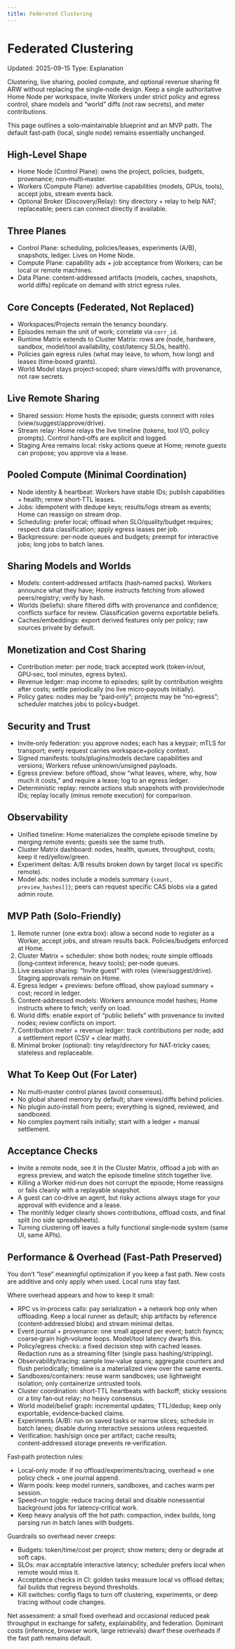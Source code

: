 ```yaml
---
title: Federated Clustering
---
```


# Federated Clustering
Updated: 2025-09-15
Type: Explanation

Clustering, live sharing, pooled compute, and optional revenue sharing fit ARW without replacing the single‑node design. Keep a single authoritative Home Node per workspace, invite Workers under strict policy and egress control, share models and “world” diffs (not raw secrets), and meter contributions.

This page outlines a solo‑maintainable blueprint and an MVP path. The default fast‑path (local, single node) remains essentially unchanged.

## High‑Level Shape
- Home Node (Control Plane): owns the project, policies, budgets, provenance; non‑multi‑master.
- Workers (Compute Plane): advertise capabilities (models, GPUs, tools), accept jobs, stream events back.
- Optional Broker (Discovery/Relay): tiny directory + relay to help NAT; replaceable; peers can connect directly if available.

## Three Planes
- Control Plane: scheduling, policies/leases, experiments (A/B), snapshots, ledger. Lives on Home Node.
- Compute Plane: capability ads + job acceptance from Workers; can be local or remote machines.
- Data Plane: content‑addressed artifacts (models, caches, snapshots, world diffs) replicate on demand with strict egress rules.

## Core Concepts (Federated, Not Replaced)
- Workspaces/Projects remain the tenancy boundary.
- Episodes remain the unit of work; correlate via `corr_id`.
- Runtime Matrix extends to Cluster Matrix: rows are (node, hardware, sandbox, model/tool availability, cost/latency SLOs, health).
- Policies gain egress rules (what may leave, to whom, how long) and leases (time‑boxed grants).
- World Model stays project‑scoped; share views/diffs with provenance, not raw secrets.

## Live Remote Sharing
- Shared session: Home hosts the episode; guests connect with roles (view/suggest/approve/drive).
- Stream relay: Home relays the live timeline (tokens, tool I/O, policy prompts). Control hand‑offs are explicit and logged.
- Staging Area remains local: risky actions queue at Home; remote guests can propose; you approve via a lease.

## Pooled Compute (Minimal Coordination)
- Node identity & heartbeat: Workers have stable IDs; publish capabilities + health; renew short‑TTL leases.
- Jobs: idempotent with dedupe keys; results/logs stream as events; Home can reassign on stream drop.
- Scheduling: prefer local; offload when SLO/quality/budget requires; respect data classification; apply egress leases per job.
- Backpressure: per‑node queues and budgets; preempt for interactive jobs; long jobs to batch lanes.

## Sharing Models and Worlds
- Models: content‑addressed artifacts (hash‑named packs). Workers announce what they have; Home instructs fetching from allowed peers/registry; verify by hash.
- Worlds (beliefs): share filtered diffs with provenance and confidence; conflicts surface for review. Classification governs exportable beliefs.
- Caches/embeddings: export derived features only per policy; raw sources private by default.

## Monetization and Cost Sharing
- Contribution meter: per node, track accepted work (token‑in/out, GPU‑sec, tool minutes, egress bytes).
- Revenue ledger: map income to episodes; split by contribution weights after costs; settle periodically (no live micro‑payouts initially).
- Policy gates: nodes may be “paid‑only”; projects may be “no‑egress”; scheduler matches jobs to policy+budget.

## Security and Trust
- Invite‑only federation: you approve nodes; each has a keypair; mTLS for transport; every request carries workspace+policy context.
- Signed manifests: tools/plugins/models declare capabilities and versions; Workers refuse unknown/unsigned payloads.
- Egress preview: before offload, show “what leaves, where, why, how much it costs,” and require a lease; log to an egress ledger.
- Deterministic replay: remote actions stub snapshots with provider/node IDs; replay locally (minus remote execution) for comparison.

## Observability
- Unified timeline: Home materializes the complete episode timeline by merging remote events; guests see the same truth.
- Cluster Matrix dashboard: nodes, health, queues, throughput, costs; keep it red/yellow/green.
- Experiment deltas: A/B results broken down by target (local vs specific remote).
- Model ads: nodes include a models summary `{count, preview_hashes[]}`; peers can request specific CAS blobs via a gated admin route.

## MVP Path (Solo‑Friendly)
1) Remote runner (one extra box): allow a second node to register as a Worker, accept jobs, and stream results back. Policies/budgets enforced at Home.
2) Cluster Matrix + scheduler: show both nodes; route simple offloads (long‑context inference, heavy tools); per‑node queues.
3) Live session sharing: “Invite guest” with roles (view/suggest/drive). Staging approvals remain on Home.
4) Egress ledger + previews: before offload, show payload summary + cost; record in ledger.
5) Content‑addressed models: Workers announce model hashes; Home instructs where to fetch; verify on load.
6) World diffs: enable export of “public beliefs” with provenance to invited nodes; review conflicts on import.
7) Contribution meter + revenue ledger: track contributions per node; add a settlement report (CSV + clear math).
8) Minimal broker (optional): tiny relay/directory for NAT‑tricky cases; stateless and replaceable.

## What To Keep Out (For Later)
- No multi‑master control planes (avoid consensus).
- No global shared memory by default; share views/diffs behind policies.
- No plugin auto‑install from peers; everything is signed, reviewed, and sandboxed.
- No complex payment rails initially; start with a ledger + manual settlement.

## Acceptance Checks
- Invite a remote node, see it in the Cluster Matrix, offload a job with an egress preview, and watch the episode timeline stitch together live.
- Killing a Worker mid‑run does not corrupt the episode; Home reassigns or fails cleanly with a replayable snapshot.
- A guest can co‑drive an agent, but risky actions always stage for your approval with evidence and a lease.
- The monthly ledger clearly shows contributions, offload costs, and final split (no side spreadsheets).
- Turning clustering off leaves a fully functional single‑node system (same UI, same APIs).

## Performance & Overhead (Fast‑Path Preserved)

You don’t “lose” meaningful optimization if you keep a fast path. New costs are additive and only apply when used. Local runs stay fast.

Where overhead appears and how to keep it small:
- RPC vs in‑process calls: pay serialization + a network hop only when offloading. Keep a local runner as default; ship artifacts by reference (content‑addressed blobs) and stream minimal deltas.
- Event journal + provenance: one small append per event; batch fsyncs; coarse‑grain high‑volume loops. Model/tool latency dwarfs this.
- Policy/egress checks: a fixed decision step with cached leases. Redaction runs as a streaming filter (single pass hashing/stripping).
- Observability/tracing: sample low‑value spans; aggregate counters and flush periodically; timeline is a materialized view over the same events.
- Sandboxes/containers: reuse warm sandboxes; use lightweight isolation; only containerize untrusted tools.
- Cluster coordination: short‑TTL heartbeats with backoff; sticky sessions or a tiny fan‑out relay; no heavy consensus.
- World model/belief graph: incremental updates; TTL/dedup; keep only exportable, evidence‑backed claims.
- Experiments (A/B): run on saved tasks or narrow slices; schedule in batch lanes; disable during interactive sessions unless requested.
- Verification: hash/sign once per artifact; cache results; content‑addressed storage prevents re‑verification.

Fast‑path protection rules:
- Local‑only mode: if no offload/experiments/tracing, overhead ≈ one policy check + one journal append.
- Warm pools: keep model runners, sandboxes, and caches warm per session.
- Speed‑run toggle: reduce tracing detail and disable nonessential background jobs for latency‑critical work.
- Keep heavy analysis off the hot path: compaction, index builds, long parsing run in batch lanes with budgets.

Guardrails so overhead never creeps:
- Budgets: token/time/cost per project; show meters; deny or degrade at soft caps.
- SLOs: max acceptable interactive latency; scheduler prefers local when remote would miss it.
- Acceptance checks in CI: golden tasks measure local vs offload deltas; fail builds that regress beyond thresholds.
- Kill switches: config flags to turn off clustering, experiments, or deep tracing without code changes.

Net assessment: a small fixed overhead and occasional reduced peak throughput in exchange for safety, explainability, and federation. Dominant costs (inference, browser work, large retrievals) dwarf these overheads if the fast path remains default.
